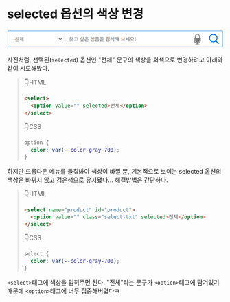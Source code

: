 # selected 옵션의 색상 변경

![gray_selected_option](/img/gray_selected_option.PNG)

사진처럼, 선택된(`selected`) 옵션인 "전체" 문구의 색상을 회색으로 변경하려고 아래와 같이 시도해봤다.

> 👇HTML
>
> ```html
> <select>
>   <option value="" selected>전체</option>
> </select>
> ```
>
> 👇CSS
>
> ```css
> option {
>   color: var(--color-gray-700);
> }
> ```

하지만 드롭다운 메뉴를 들춰봐야 색상이 바뀔 뿐, 기본적으로 보이는 selected 옵션의 색상은 바뀌지 않고 검은색으로 유지됐다... 해결방법은 간단하다.

> 👇HTML
>
> ```html
> <select name="product" id="product">
>   <option value="" class="select-txt" selected>전체</option>
> </select>
> ```
>
> 👇CSS
>
> ```css
> select {
>   color: var(--color-gray-700);
> }
> ```

`<select>`태그에 색상을 입혀주면 된다. "전체"라는 문구가 `<option>`태그에 담겨있기 때문에 `<option>`태그에 너무 집중해버렸다ㅋ
